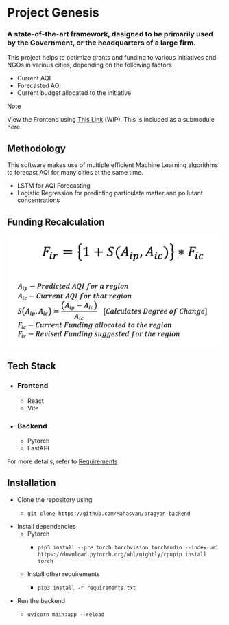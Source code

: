 # Project Genesis

### A state-of-the-art framework, designed to be primarily used by the Government, or the headquarters of a large firm.

This project helps to optimize grants and funding to various initiatives and NGOs in various cities, depending on the following factors
- Current AQI
- Forecasted AQI
- Current budget allocated to the initiative

> [!NOTE]  
> View the Frontend using [This Link]() (WIP). This is included as a submodule here.

## Methodology
This software makes use of multiple efficient Machine Learning algorithms to forecast AQI for many cities at the same time.
- LSTM for AQI Forecasting
- Logistic Regression for predicting particulate matter and pollutant concentrations

## Funding Recalculation

![Equation](images/img.png)

## Tech Stack
- ### Frontend
    - React
    - Vite
- ### Backend
    - Pytorch
    - FastAPI

For more details, refer to [Requirements](requirements.txt)

## Installation
- Clone the repository using
  - ```shell
    git clone https://github.com/Mahasvan/pragyan-backend
    ```
- Install dependencies
  - Pytorch
    - ```shell
      pip3 install --pre torch torchvision torchaudio --index-url https://download.pytorch.org/whl/nightly/cpupip install torch
      ```
  - Install other requirements
    - ```shell
      pip3 install -r requirements.txt
      ```
- Run the backend
  - ```shell
    uvicorn main:app --reload
    ```
